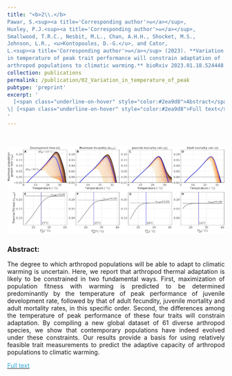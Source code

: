 ```yaml
---
title: "<b>2\\.</b> 
Pawar, S.<sup><a title='Corresponding author'>✉</a></sup>, 
Huxley, P.J.<sup><a title='Corresponding author'>✉</a></sup>, 
Smallwood, T.R.C., Nesbit, M.L., Chan, A.H.H., Shocket, M.S.,
Johnson, L.R., <u>Kontopoulos, D.-G.</u>, and Cator, 
L.<sup><a title='Corresponding author'>✉</a></sup> (2023). **Variation 
in temperature of peak trait performance will constrain adaptation of 
arthropod populations to climatic warming.** bioRxiv 2023.01.18.524448."
collection: publications
permalink: /publication/02_Variation_in_temperature_of_peak
pubtype: 'preprint'
excerpt: '
  [<span class="underline-on-hover" style="color:#2ea9d8">Abstract</span>](../publication/02_Variation_in_temperature_of_peak)
\| [<span class="underline-on-hover" style="color:#2ea9d8">Full text</span>](https://doi.org/10.1101/2023.01.18.524448)
'
---
```


<br><center><img src="../images/publications/variation_in_temperature_of_peak.png"></center>

### Abstract:

<p style='text-align: justify;'>
The degree to which arthropod populations will be able to adapt to 
climatic warming is uncertain. Here, we report that arthropod thermal 
adaptation is likely to be constrained in two fundamental ways. First, 
maximization of population fitness with warming is predicted to be 
determined predominantly by the temperature of peak performance of 
juvenile development rate, followed by that of adult fecundity, 
juvenile mortality and adult mortality rates, in this specific order. 
Second, the differences among the temperature of peak performance of 
these four traits will constrain adaptation. By compiling a new global 
dataset of 61 diverse arthropod species, we show that contemporary 
populations have indeed evolved under these constraints. Our results 
provide a basis for using relatively feasible trait measurements to 
predict the adaptive capacity of arthropod populations to climatic warming.

</p>

[<span class="underline-on-hover" style="color:#2ea9d8">Full text</span>](https://doi.org/10.1101/2023.01.18.524448)
